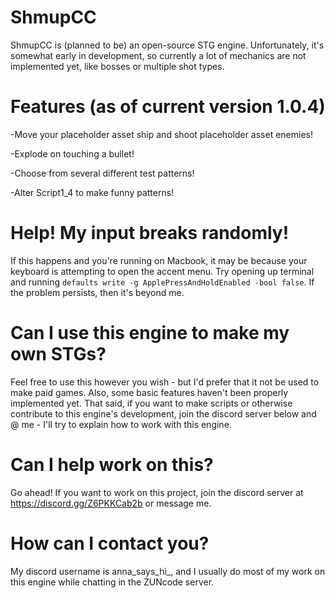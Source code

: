 # ShmupCC
ShmupCC is (planned to be) an open-source STG engine. Unfortunately, it's somewhat early in development, so currently a lot of mechanics are not implemented yet, like bosses or multiple shot types.



# Features (as of current version 1.0.4)
-Move your placeholder asset ship and shoot placeholder asset enemies!

-Explode on touching a bullet!

-Choose from several different test patterns!

-Alter Script1_4 to make funny patterns!

# Help! My input breaks randomly!
If this happens and you're running on Macbook, it may be because your keyboard is attempting to open the accent menu. Try opening up terminal and running ``defaults write -g ApplePressAndHoldEnabled -bool false``. If the problem persists, then it's beyond me.

# Can I use this engine to make my own STGs?
Feel free to use this however you wish - but I'd prefer that it not be used to make paid games. Also, some basic features haven't been properly implemented yet. That said, if you want to make scripts or otherwise contribute to this engine's development, join the discord server below and @ me - I'll try to explain how to work with this engine.

# Can I help work on this?
Go ahead! If you want to work on this project, join the discord server at https://discord.gg/Z6PKKCab2b or message me.

# How can I contact you?
My discord username is anna_says_hi_, and I usually do most of my work on this engine while chatting in the ZUNcode server.
